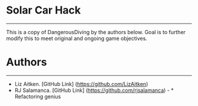# Solar Car Hack
------------------------------------------------
This is a copy of DangerousDiving by the authors below. Goal is to further modify this to meet original and ongoing game objectives.

# Authors
----------
* Liz Aitken. [GitHub Link] (https://github.com/LizAitken)
* RJ Salamanca. [GitHub Link] (https://github.com/rjsalamanca) - * Refactoring genius 


